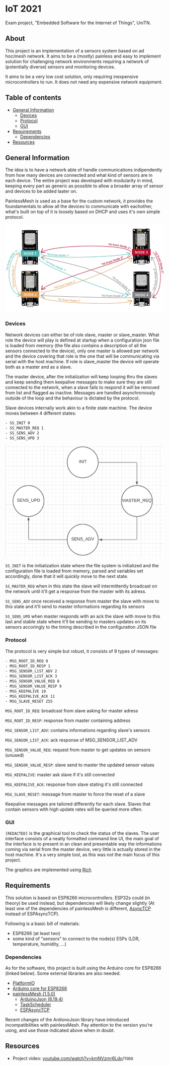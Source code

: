 # IoT 2021

Exam project, "Embedded Software for the Internet of Things", UniTN.

## About

This project is an implementation of a sensors system based on ad hoc/mesh network. It aims to be a (mostly) painless and easy to implement solution for challenging network environments requiring a network of (potentially diverse) sensors and monitoring devices.

It aims to be a very low cost solution, only requiring inexpensive microcontrollers to run. It does not need any expensive network equipment.

## Table of contents

* [General Information](#general-information)
    * [Devices](#devices)
    * [Protocol](#protocol)
    * [GUI](#gui)
* [Requirements](#requirements)
    * [Dependencies](#dependencies)
* [Resources](#resources)

## General Information

The idea is to have a network able of handle communications indipendently from how many devices are connected and what kind of sensors are in each device. The entire project was developed with modularity in mind, keeping every part as generic as possible to allow a broader array of sensor and devices to be added laater on.

PainlessMesh is used as a base for the custom network, it provides the foundamentals to allow all the devices to communicate with eachother, what's built on top of it is loosely based on DHCP and uses it's own simple protocol.

![pmesh](https://raw.githubusercontent.com/MarcoKeppel/IoT2021/main/readme/ESP-MESH-painlessMesh-basic-example-ESP32-ESP8266.webp)

### Devices
Network devices can either be of role slave,  master or slave_master. What role the device will play is defined at startup when a configuration json file is loaded from memory (the file also contains a description of all the sensors connected to the device), only one master is allowed per network and the device covering that role is the one that will be communicating via serial with the host machine. If role is slave_master the device will operate both as a master and as a slave.

The master device, after the initialization will keep looping thru the slaves and keep sending them keepalive messages to make sure they are still connected to the network, when a slave fails to respond it will be removed from list and flagged as inactive.
Messages are handled asynchronously outside of the loop and the behaviour is dictated by the protocol.

Slave devices internally work akin to a finite state machine. The device moves between 4 different states:
```
- SS_INIT 0
- SS_MASTER_REQ 1
- SS_SENS_ADV 2 
- SS_SENS_UPD 3
```

![states](https://github.com/MarcoKeppel/IoT2021/blob/main/readme/Screenshot%20from%202023-02-22%2019-06-20.png)

```SS_INIT``` is the initialization state where the file system is initialized and the configuration file is loaded from memory, parsed and variables set accordingly, done that it will quickly move to the next state.

```SS_MASTER_REQ``` when in this state the slave will intermittently broadcast on the network until it'll get a response from the master with its adress.

```SS_SENS_ADV``` once received a response from master the slave with move to this state and it'll send to master informations regarding its sensors

```SS_SENS_UPD``` when master responds with an ack the slave with move to this last and stable state where it'll be sending to masters updates on its sensors accoringly to the timing described in the configuration JSON file

### Protocol
The protocol is very simple but robust, it consists of 9 types of messages:

```
- MSG_ROOT_ID_REQ 0
- MSG_ROOT_ID_RESP 1
- MSG_SENSOR_LIST_ADV 2 
- MSG_SENSOR_LIST_ACK 3
- MSG_SENSOR_VALUE_REQ 8
- MSG_SENSOR_VALUE_RESP 9
- MSG_KEEPALIVE 10
- MSG_KEEPALIVE_ACK 11 
- MSG_SLAVE_RESET 255
```

```MSG_ROOT_ID_REQ```: broadcast from slave asking for master adress

```MSG_ROOT_ID_RESP```: response from master containing address

```MSG_SENSOR_LIST_ADV```: contains informations regarding slave's sensors 

```MSG_SENSOR_LIST_ACK```: ack response of MSG_SENSOR_LIST_ADV

```MSG_SENSOR_VALUE_REQ```: request from master to get updates on sensors (unused)

```MSG_SENSOR_VALUE_RESP```: slave send to master the updated sensor values

```MSG_KEEPALIVE```: master ask slave if it's still connected

```MSG_KEEPALIVE_ACK```: response from slave stating it's still connected

```MSG_SLAVE_RESET```: message from master to force the reset of a slave

Keepalive messages are tailored differently for each slave. Slaves that contain sensors with high update rates will be queried more often.

### GUI

```[REDACTED]``` is the graphical tool to check the status of the slaves. The user interface consists of a neatly formatted command line UI, the main goal of the interface is to present in an clean and presentable way the informations coming via serial from the master device, very little is actually stored in the host machine. It's a very simple tool, as this was not the main focus of this project.

The graphics are implemented using [Rich](https://github.com/Textualize/rich)

## Requirements

This solution is based on ESP8266 microcontrollers. ESP32s could (in theory) be used instead, but dependencies will likely change slightly (At least one of the dependencies of painlessMesh is different, [AsyncTCP](https://github.com/me-no-dev/AsyncTCP) instead of ESPAsyncTCP).

Following is a basic bill of materials:
- ESP8266 (at least two)
- some kind of "sensors" to connect to the node(s) ESPs (LDR, temperature, humidity, ...)

### Dependencies

As for the software, this project is built using the Arduino core for ESP8266 (linked below). Some external libraries are also needed.
- [PlatformIO](https://platformio.org/)
- [Arduino core for ESP8266](https://github.com/esp8266/Arduino)
- [painlessMesh (1.5.0)](https://gitlab.com/painlessMesh/painlessMesh)
    - [ArduinoJson (6.19.4)](https://github.com/bblanchon/ArduinoJson)
    - [TaskScheduler](https://github.com/arkhipenko/TaskScheduler)
    - [ESPAsyncTCP](https://github.com/me-no-dev/ESPAsyncTCP)

Recent changes of the ArdionoJson library have introduced incompatibilities with painlessMesh. Pay attention to the version you're using, and use those indicated above when in doubt.

## Resources

- Project video: [youtube.com/watch?v=kmNVzmr6Ldo](https://www.youtube.com/watch?v=kmNVzmr6Ldo)/```TODO```
